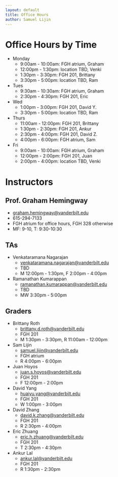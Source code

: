 ```yaml
---
layout: default
title: Office Hours
author: Samuel Lijin
---
```

# Office Hours by Time
* Monday
  * 9:00am - 10:00am: FGH atrium, Graham
  * 12:00pm - 1:30pm: location TBD, Venki
  * 1:30pm - 3:30pm: FGH 201, Brittany
  * 3:30pm - 5:00pm: location TBD, Ram
* Tues
  * 9:30am - 10:30am: FGH atrium, Graham
  * 2:30pm - 4:30pm: FGH 201, Eric
* Wed
  * 1:00pm - 3:00pm: FGH 201, David Y.
  * 3:30pm - 5:00pm: location TBD, Ram
* Thurs
  * 11:00am - 12:00pm: FGH 201, Brittany
  * 1:30pm - 2:30pm: FGH 201, Ankur
  * 2:30pm - 4:00pm: FGH 201, David Z.
  * 4:00pm - 6:00pm: FGH atrium, Sam
* Fri
  * 9:00am - 10:00am: FGH atrium, Graham
  * 12:00pm - 2:00pm: FGH 201, Juan
  * 2:00pm - 4:00pm: location TBD, Venki

# Instructors

## Prof. Graham Hemingway
  * graham.hemingway@vanderbilt.edu
  * 615-294-7133
  * FGH atrium for office hours, FGH 328 otherwise
  * MF: 9-10, T: 9:30-10:30

## TAs
* Venkataramana Nagarajan
  * venkataramana.nagarajan@vanderbilt.edu
  * TBD
  * M 12:00pm - 1:30pm, F 2:00pm - 4:00pm
* Ramanathan Kumarappan
  * ramanathan.kumarappan@vanderbilt.edu
  * TBD
  * MW 3:30pm - 5:00pm

## Graders

* Brittany Roth
  * brittany.d.roth@vanderbilt.edu
  * FGH 201
  * M 1:30pm - 3:30pm, R 11:00am - 12:00pm
* Sam Lijin
  * samuel.lijin@vanderbilt.edu
  * FGH atrium
  * R 4:00pm - 6:00pm
* Juan Hoyos
  * juan.s.hoyos@vanderbilt.edu
  * FGH 201
  * F 12:00pm - 2:00pm
* David Yang
  * huaiyu.yang@vanderbilt.edu
  * FGH 201
  * W 1:00pm - 3:00pm
* David Zhang
  * david.k.zhang@vanderbilt.edu
  * FGH 201
  * R 2:30pm - 4:00pm
* Eric Zhuang
  * eric.h.zhuang@vanderbilt.edu
  * FGH 201
  * T 2:30pm - 4:30pm
* Ankur Lal
  * ankur.lal@vanderbilt.edu
  * FGH 201
  * R 1:30pm - 2:30pm
